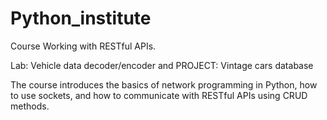 # Python_institute

Course Working with RESTful APIs.

Lab: Vehicle data decoder/encoder and PROJECT: Vintage cars database

The course introduces the basics of network programming in Python, how to use sockets, and how to communicate with RESTful APIs using CRUD methods.
